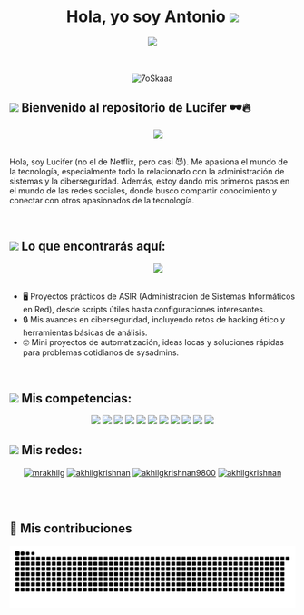 <h1 align="center">Hola, yo soy Antonio <img src="https://media.giphy.com/media/hvRJCLFzcasrR4ia7z/giphy.gif" width="35"></h1>
<p align="center">
  <a href=""><img src="https://readme-typing-svg.herokuapp.com?font=Time+New+Roman&color=%23C8BE25&size=25&center=true&vCenter=true&width=600&height=100&lines=Administrador+de+sistemas;Estudiante+hacking+ético;Administrador+de+redes;Programador;Siempre+aprendiendo+cosas+nuevas"></a>
</p>


<br>

<p align="center"> 
	<img src="https://komarev.com/ghpvc/?username=7oSkaaa&label=Profile%20views&color=0047AB&style=plastic?" alt="7oSkaaa" height=25px, width=160px/> 

</p>

## <picture><img src = "https://github.com/7oSkaaa/7oSkaaa/blob/main/Images/about_me.gif?raw=true" width = 50px></picture> Bienvenido al repositorio de Lucifer 🕶️🔥

<picture> <img align="right" src="https://i.postimg.cc/VLL1jtVF/Designer-14.jpg" width = 250px></picture>

<br><br>

Hola, soy Lucifer (no el de Netflix, pero casi 😈). Me apasiona el mundo de la tecnología, especialmente todo lo relacionado con la administración de sistemas y la ciberseguridad. Además, estoy dando mis primeros pasos en el mundo de las redes sociales, donde busco compartir conocimiento y conectar con otros apasionados de la tecnología.


<br>

	
## <picture><img src = "https://i.pinimg.com/originals/9a/d5/d5/9ad5d5d9288ec5f54e5678377dbdd38e.gif" width = 50px></picture> Lo que encontrarás aquí:

<picture> <img align="right" src="https://github.com/7oSkaaa/7oSkaaa/blob/main/Images/Right_Side.gif?raw=true" width = 250px></picture>

<br><br>
- 🖥️ Proyectos prácticos de ASIR (Administración de Sistemas Informáticos en Red), desde scripts útiles hasta configuraciones interesantes.
- 🔒 Mis avances en ciberseguridad, incluyendo retos de hacking ético y herramientas básicas de análisis.
- 🤓 Mini proyectos de automatización, ideas locas y soluciones rápidas para problemas cotidianos de sysadmins.

<br>


## <picture> <img src="https://i.gifer.com/origin/d3/d33c3c09061597a6099824c45f12b5ca_w200.gif" width=40> </picture>  Mis competencias:

<p align="center"><img src="https://cdn.iconscout.com/icon/free/png-256/free-cisco-1863556-1579764.png?f=webp" style="height: 4rem"/>
<img src="https://img.icons8.com/?size=512&id=mkkp6yt38FVq&format=png" style="height:4rem; background-color:white"/>
<img src="https://cdn.iconscout.com/icon/free/png-256/free-mysql-logo-icon-download-in-svg-png-gif-file-formats--technology-social-media-company-brand-vol-5-pack-logos-icons-3030165.png?f=webp&w=256" style="height: 4rem; background-color:white"/>
<img src="https://cdn.jsdelivr.net/gh/devicons/devicon/icons/mongodb/mongodb-original-wordmark.svg" style="height: 4rem; background-color:white"/>
<img src="https://cdn.jsdelivr.net/gh/devicons/devicon/icons/html5/html5-original-wordmark.svg" style="height: 4rem"/>
<img src="https://cdn.jsdelivr.net/gh/devicons/devicon/icons/css3/css3-original-wordmark.svg" style="height: 4rem"/>
<img src="https://cdn.jsdelivr.net/gh/devicons/devicon/icons/javascript/javascript-plain.svg" style="height: 4rem"/>
<img src="https://cdn.jsdelivr.net/gh/devicons/devicon/icons/git/git-plain.svg" style="height: 4rem"/>
<img src="https://cdn0.iconfinder.com/data/icons/shift-logotypes/32/Github-512.png" style="height: 4rem; background-color:white"/>
<img src="https://cdn.jsdelivr.net/gh/devicons/devicon/icons/python/python-original.svg"  style="height: 4rem"/>
<img src="https://upload.wikimedia.org/wikipedia/commons/thumb/1/18/ISO_C%2B%2B_Logo.svg/1200px-ISO_C%2B%2B_Logo.svg.png" style="height: 4rem"/>

</p>

## <picture> <img src="https://media1.giphy.com/media/lTY1jPVAygPCNbVKRo/giphy.gif?cid=a267dfa314g6stdv7idml2nrcv6a91qh9yso59jhj7f4rbly&rid=giphy.gif&ct=s" width="40px"> </picture> Mis redes:
<p align="center">
<a href="https://x.com/IamAntonioHP" target="blank"><img align="center" src="https://uxwing.com/wp-content/themes/uxwing/download/brands-and-social-media/x-social-media-white-icon.png" alt="mrakhilg" height="30" width="30" /></a>
<a href="https://www.linkedin.com/in/antonio-puerto-heredia-2794512a0/" target="blank"><img align="center" src="https://uxwing.com/wp-content/themes/uxwing/download/brands-and-social-media/linkedin-app-white-icon.png" alt="akhilgkrishnan" height="30" width="30" /></a>
<a href="https://www.facebook.com/IamAntonioHP" target="blank"><img align="center" src="https://uxwing.com/wp-content/themes/uxwing/download/brands-and-social-media/facebook-app-round-white-icon.png" alt="akhilgkrishnan9800" height="30" width="30" /></a>
<a href="https://www.instagram.com/antonio_herediia/" target="blank"><img align="center" src="https://uxwing.com/wp-content/themes/uxwing/download/brands-and-social-media/instagram-white-icon.png" alt="akhilgkrishnan" height="30" width="30" /></a>
</p>

</br></br>
	
## 🐍 Mis contribuciones
	
<p align = "center">
	<img src = "https://github.com/7oSkaaa/7oSkaaa/blob/output/github-contribution-grid-snake.svg?" alt = "Snake Game"/>
</p>
